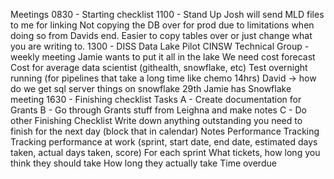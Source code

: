 Meetings
0830 - Starting checklist
1100 - Stand Up
Josh will send MLD files to me for linking
Not copying the DB over for prod due to limitations when doing so from Davids end. Easier to copy tables over or just change what you are writing to.
1300 - DISS Data Lake Pilot CINSW Technical Group - weekly meeting
Jamie wants to put it all in the lake
We need cost forecast
Cost for average data scientist (githealth, snowflake, etc)
Test overnight running (for pipelines that take a long time like chemo 14hrs)
David -> how do we get sql server things on snowflake
29th Jamie has Snowflake meeting
1630 - Finishing checklist
Tasks
A - Create documentation for Grants
B - Go through Grants stuff from Leighna and make notes
C - Do other
Finishing Checklist
Write down anything outstanding you need to finish for the next day (block that in calendar)
Notes
Performance Tracking
Tracking performance at work (sprint, start date, end date, estimated days taken, actual days taken, score)
For each sprint
What tickets, how long you think they should take
How long they actually take
Time overdue
